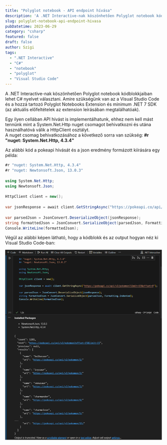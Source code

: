 ```yaml
---
title: "Polyglot notebook - API endpoint hívása"
description: 'A .NET Interactive-nak köszönhetően Polyglot notebook kódblokkjaiban lehet C# nyelvet választani.'
slug: polyglot-notebook-api-endpoint-hivasa
pubDatetime: 2023-06-29
category: "csharp"
featured: false
draft: false
author: Szigi
tags: 
  - ".NET Interactive"
  - "C#"
  - "notebook"
  - "polyglot"
  - "Visual Studio Code"
---
```


A .NET Interactive-nak köszönhetően Polyglot notebook kódblokkjaiban lehet C# nyelvet választani. Amire szükségünk van az a Visual Studio Code és a hozzá tartozó Polyglot Notebooks Extension és minimum .NET 7 SDK (az aktuális előfeltételek az extension leírásában megtalálhatóak).

Egy ilyen cellában API hívást is implementálhatunk, ehhez nem kell mást tennünk mint a System.Net.Http nuget csomagot behivatkozni és utána használhatóvá válik a HttpClient osztályt.  
A nuget csomag behivatkozásához a következő sorra van szükség: **#r "nuget: System.Net.Http, 4.3.4"**

Az alábbi kód a pokeapi hívását és a json eredmény formázott kiírására egy példa:

```csharp
#r "nuget: System.Net.Http, 4.3.4"
#r "nuget: Newtonsoft.Json, 13.0.3"

using System.Net.Http;
using Newtonsoft.Json;

HttpClient client = new();

var jsonResponse = await client.GetStringAsync("https://pokeapi.co/api/v2/pokemon?limit=15&offset=0");

var parsedJson = JsonConvert.DeserializeObject(jsonResponse);
string formattedJson = JsonConvert.SerializeObject(parsedJson, Formatting.Indented);
Console.WriteLine(formattedJson);
```

Végül az alábbi képen látható, hogy a kódblokk és az output hogyan néz ki Visual Studio Code-ban:

![Kép a Polyglot notebook fájlban látható kódról és a futás eredményéről](./image-3.png)
